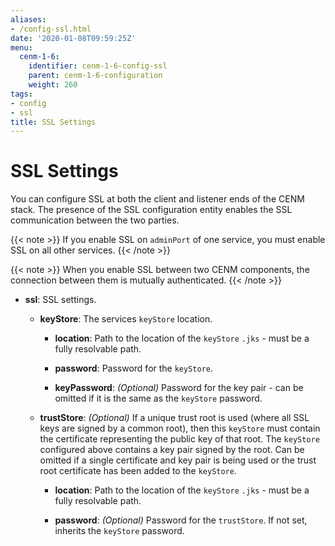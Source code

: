 ```yaml
---
aliases:
- /config-ssl.html
date: '2020-01-08T09:59:25Z'
menu:
  cenm-1-6:
    identifier: cenm-1-6-config-ssl
    parent: cenm-1-6-configuration
    weight: 260
tags:
- config
- ssl
title: SSL Settings
---
```



# SSL Settings

You can configure SSL at both the client and listener ends of the CENM stack. The presence of the SSL configuration entity enables the SSL communication between the two parties.

{{< note >}}
If you enable SSL on `adminPort` of one service, you must enable SSL on all other services.
{{< /note >}}

{{< note >}}
When you enable SSL between two CENM components, the connection between them is mutually authenticated.
{{< /note >}}


* **ssl**:
SSL settings.


  * **keyStore**:
  The services `keyStore` location.


    * **location**:
    Path to the location of the `keyStore` `.jks` - must be a fully resolvable path.


    * **password**:
    Password for the `keyStore`.


    * **keyPassword**:
    *(Optional)* Password for the key pair - can be omitted if it is the same as the `keyStore` password.


  * **trustStore**:
  *(Optional)* If a unique trust root is used (where all SSL keys are signed by a common root), then this `keyStore` must contain the certificate representing the public key of
  that root. The `keyStore` configured above contains a key pair signed by the root. Can be omitted if a single certificate and key pair is being used or the trust root certificate
  has been added to the `keyStore`.

    * **location**:
    Path to the location of the `keyStore` `.jks` - must be a fully resolvable path.


    * **password**:
    *(Optional)* Password for the `trustStore`. If not set, inherits the `keyStore` password.
